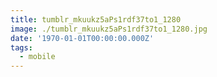 ```yaml
---
title: tumblr_mkuukz5aPs1rdf37to1_1280
image: ./tumblr_mkuukz5aPs1rdf37to1_1280.jpg
date: '1970-01-01T00:00:00.000Z'
tags:
  - mobile
---
```


